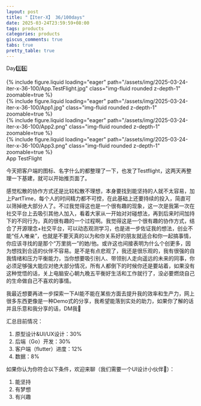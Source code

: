 ```yaml
---
layout: post
title: "【Iter-X】 36/100days"
date: 2025-03-24T23:59:59+08:00
tags: products
categories: products
giscus_comments: true
tabs: true
pretty_table: true
---
```


Day3️⃣6️⃣

<div class="row mt-3">
    <div class="row mt-3">
        <div class="col-sm mt-0 mb-0">
            {% include figure.liquid loading="eager" path="/assets/img/2025-03-24-iter-x-36-100/App.TestFlight.jpg" class="img-fluid rounded z-depth-1" zoomable=true %}
        </div>
        <div class="col-sm mt-0 mb-0">
            {% include figure.liquid loading="eager" path="/assets/img/2025-03-24-iter-x-36-100/App1.jpg" class="img-fluid rounded z-depth-1" zoomable=true %}
        </div>
    </div>
    <div class="row mt-3">
        <div class="col-sm mt-0 mb-0">
            {% include figure.liquid loading="eager" path="/assets/img/2025-03-24-iter-x-36-100/App2.png" class="img-fluid rounded z-depth-1" zoomable=true %}
        </div>
        <div class="col-sm mt-0 mb-0">
            {% include figure.liquid loading="eager" path="/assets/img/2025-03-24-iter-x-36-100/App3.png" class="img-fluid rounded z-depth-1" zoomable=true %}
        </div>
    </div>
</div>
<div class="caption mt-0">
    App TestFlight
</div>

今天把客户端的图标、名字什么的都整理了一下，也发了Testflight，这两天再整理一下基建，就可以开始推页面了。

感觉松散的协作方式还是比较松散不理想，本身要找到能坚持的人就不太容易，加上PartTime，每个人的时间精力都不可控，在此基础上还要持续的投入，简直可以筛掉绝大部分人了。不过我觉得这也是一个很有趣的现象，这一次是我第一次在社交平台上去吸引其他人加入，看着大家从一开始对对碰想法，再到后来时间加持下的不同行为，真的很有趣的一个过程啊。我觉得这是一个很有趣的协作方式，结合了开源理念+社交平台，可以动态观测学习，也是进一步佐证我的想法，创业不能“任人唯亲”，也就是不要天真的以为和你关系好的朋友就适合和你一起搞事情，你应该寻找的是那个“万里挑一”的她/他。或许这也间接表明为什么个创更多，因为想找到合适的伙伴不容易。是不是有点悲观了，我还是很乐观的，我有很强的自我情绪和压力平衡能力，当你想要吸引别人、带领别人走向遥远的未来的同事，你必须足够强大能应对绝大部分情况，所有人都倒下的时候你还是要站着，如果没有这种觉悟的话，关上电脑安心朝九晚五平衡好生活和工作就行了，没必要燃烧自己的生命做自己不喜欢的事情。

我最近想要再进一步探索一下AI能不能在某些方面去提升我的效率和生产力，网上很多东西更像是一种Demo式的分享，我希望能落到实处的助力，如果你了解的话并且乐意和我分享的话，DM我🚀

汇总目前情况：

1. 原型设计&UI/UX设计：30%
2. 后端（Go）开发：30%
3. 客户端（flutter）进度：12%
4. 数据：8%

如果你认为你符合以下条件，欢迎来聊（我们需要一个UI设计小伙伴👾）：

1. 能坚持
2. 有梦想
3. 有兴趣
